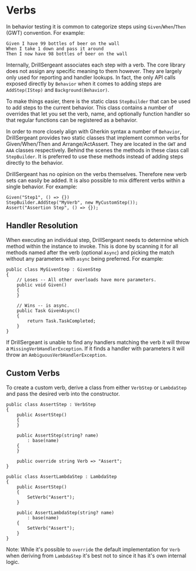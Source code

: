 # Verbs

In behavior testing it is common to categorize steps using `Given`/`When`/`Then` (GWT) convention. For example:

```text
Given I have 99 bottles of beer on the wall
When I take 1 down and pass it around
Then I now have 98 bottles of beer on the wall
```

Internally, DrillSergeant associates each step with a verb. The core library does not assign any specific meaning to them however. They are largely only used for reporting and handler lookups. In fact, the only API calls exposed directly by `Behavior` when it comes to adding steps are `AddStep(IStep)` and `Background(Behavior)`.

To make things easier, there is the static class `StepBuilder` that can be used to add steps to the current behavior. This class contains a number of overrides that let you set the verb, name, and optionally function handler so that regular functions can be registered as a behavior.

In order to more closely align with Gherkin syntax a number of `Behavior`, DrillSergeant provides two static classes that implement common verbs for Given/When/Then and Arrange/ActAssert. They are located in the `GWT` and `AAA` classes respectively. Behind the scenes the methods in these class call `StepBuilder`. It is preferred to use these methods instead of adding steps directly to the behavior.

DrillSergeant has no opinion on the verbs themselves. Therefore new verb sets can easily be added. It is also possible to mix different verbs within a single behavior. For example:

```CSharp
Given("Step1", () => {})
StepBuilder.AddStep("MyVerb", new MyCustomStep());
Assert("Assertion Step", () => {});
```

## Handler Resolution

When executing an individual step, DrillSergeant needs to determine which method within the instance to invoke. This is done by scanning it for all methods named after the verb (optional `Async`) and picking the match without any parameters with `async` being preferred. For example:

```CSharp
public class MyGivenStep : GivenStep
{
    // Loses -- All other overloads have more parameters.
    public void Given()
    {
    }

    // Wins -- is async.
    public Task GivenAsync()
    {
        return Task.TaskCompleted;
    }
}
```

If DrillSergeant is unable to find any handlers matching the verb it will throw a `MissingVerbHandlerException`. If it finds a handler with parameters it will throw an `AmbiguousVerbHandlerException`.

## Custom Verbs

To create a custom verb, derive a class from either `VerbStep` or `LambdaStep` and pass the desired verb into the constructor.

```CSharp
public class AssertStep : VerbStep
{
    public AssertStep()
    {
    }

    public AssertStep(string? name)
        : base(name)
    {
    }

    public override string Verb => "Assert";
}

public class AssertLambdaStep : LambdaStep
{
    public AssertStep()
    {
        SetVerb("Assert");
    }

    public AssertLambdaStep(string? name)
        : base(name)
    {
        SetVerb("Assert");
    }
}
```

Note: While it's possible to `override` the default implementation for `Verb` when deriving from `LambdaStep` it's best not to since it has it's own internal logic.
